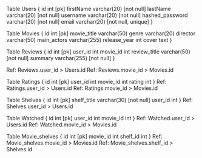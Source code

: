 Table Users {
    id int [pk]
    firstName varchar(20) [not null]
    lastName varchar(20) [not null]
    username varchar(20) [not null]
    hashed_password varchar(20) [not null]
    email varchar(20) [not null, unique]
}

Table Movies {
    id int [pk]
    movie_title varchar(50) 
    genre varchar(20) 
    director varchar(50) 
    main_actors varchar(255) 
    release_year int
    cover text
}

Table Reviews {
    id int [pk]
    user_id int 
    movie_id int 
    review_title varchar(50) [not null]
    summary varchar(255) [not null]
}

Ref: Reviews.user_id > Users.id
Ref: Reviews.movie_id > Movies.id

Table Ratings {
    id int [pk]
    user_id int 
    movie_id int 
    rating int
}
Ref: Ratings.user_id > Users.id
Ref: Ratings.movie_id > Movies.id

Table Shelves {
    id int [pk]
    shelf_title varchar(30) [not null]
    user_id int 
}
Ref: Shelves.user_id > Users.id


Table Watched {
    id int [pk]
    user_id int
    movie_id int
}
Ref: Watched.user_id > Users.id
Ref: Watched.movie_id > Movies.id

Table Movie_shelves {
  id int [pk]
  movie_id int
  shelf_id int
}
Ref: Movie_shelves.movie_id > Movies.id
Ref: Movie_shelves.shelf_id > Shelves.id

